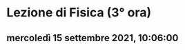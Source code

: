 # Lezione di Fisica (3° ora)

## mercoledì 15 settembre 2021, 10:06:00

<!--stackedit_data:
eyJoaXN0b3J5IjpbLTEwMjY5MjczMTFdfQ==
-->